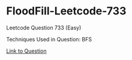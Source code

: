 # FloodFill-Leetcode-733

Leetcode Question 733 (Easy)

Techniques Used in Question:
BFS

[Link to Question](https://leetcode.com/problems/flood-fill/)
